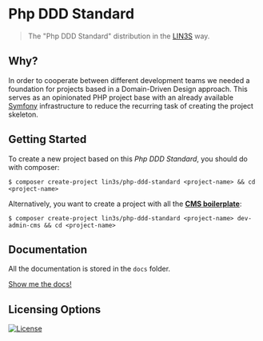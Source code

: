 # Php DDD Standard
> The "Php DDD Standard" distribution in the [LIN3S][1] way.

## Why?
In order to cooperate between different development teams we needed a foundation for projects based in a Domain-Driven
Design approach. This serves as an opinionated PHP project base with an already available [Symfony][2] infrastructure to 
reduce the recurring task of creating the project skeleton.

## Getting Started
To create a new project based on this *Php DDD Standard*, you should do with composer:
```
$ composer create-project lin3s/php-ddd-standard <project-name> && cd <project-name>
```
Alternatively, you want to create a project with all the [**CMS boilerplate**][3]:
```
$ composer create-project lin3s/php-ddd-standard <project-name> dev-admin-cms && cd <project-name>
```

## Documentation
All the documentation is stored in the `docs` folder.

[Show me the docs!](docs/index.md)

## Licensing Options
[![License](https://poser.pugx.org/lin3s/php-ddd-standard/license.svg)](https://github.com/LIN3S/PhpDDDStandard/blob/master/LICENSE)
 
[1]: http://www.lin3s.com/
[2]: http://symfony.com/
[3]: https://github.com/LIN3S/PhpDDDStandard/tree/admin-cms
